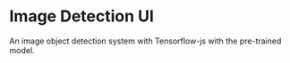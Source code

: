 # Image Detection UI
An image object detection system with Tensorflow-js with the pre-trained model.
